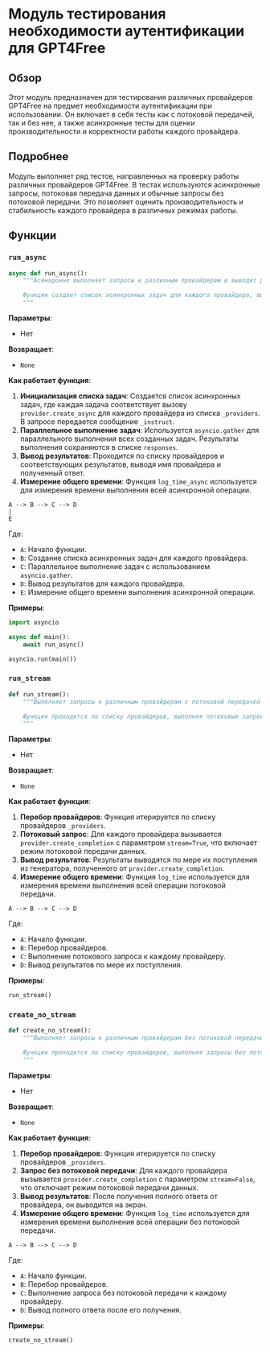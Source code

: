 # Модуль тестирования необходимости аутентификации для GPT4Free

## Обзор

Этот модуль предназначен для тестирования различных провайдеров GPT4Free на предмет необходимости аутентификации при использовании. Он включает в себя тесты как с потоковой передачей, так и без нее, а также асинхронные тесты для оценки производительности и корректности работы каждого провайдера.

## Подробнее

Модуль выполняет ряд тестов, направленных на проверку работы различных провайдеров GPT4Free. В тестах используются асинхронные запросы, потоковая передача данных и обычные запросы без потоковой передачи. Это позволяет оценить производительность и стабильность каждого провайдера в различных режимах работы.

## Функции

### `run_async`

```python
async def run_async():
    """Асинхронно выполняет запросы к различным провайдерам и выводит результаты.

    Функция создает список асинхронных задач для каждого провайдера, выполняет их параллельно и выводит результаты.
    """
```

**Параметры**:
- Нет

**Возвращает**:
- `None`

**Как работает функция**:

1. **Инициализация списка задач**: Создается список асинхронных задач, где каждая задача соответствует вызову `provider.create_async` для каждого провайдера из списка `_providers`. В запросе передается сообщение `_instruct`.
2. **Параллельное выполнение задач**: Используется `asyncio.gather` для параллельного выполнения всех созданных задач. Результаты выполнения сохраняются в списке `responses`.
3. **Вывод результатов**: Проходится по списку провайдеров и соответствующих результатов, выводя имя провайдера и полученный ответ.
4. **Измерение общего времени**: Функция `log_time_async` используется для измерения времени выполнения всей асинхронной операции.

```
A --> B --> C --> D
|
E
```

Где:
- `A`: Начало функции.
- `B`: Создание списка асинхронных задач для каждого провайдера.
- `C`: Параллельное выполнение задач с использованием `asyncio.gather`.
- `D`: Вывод результатов для каждого провайдера.
- `E`: Измерение общего времени выполнения асинхронной операции.

**Примеры**:

```python
import asyncio

async def main():
    await run_async()

asyncio.run(main())
```

### `run_stream`

```python
def run_stream():
    """Выполняет запросы к различным провайдерам с потоковой передачей и выводит результаты.

    Функция проходится по списку провайдеров, выполняя потоковые запросы и выводя результаты по мере их поступления.
    """
```

**Параметры**:
- Нет

**Возвращает**:
- `None`

**Как работает функция**:

1. **Перебор провайдеров**: Функция итерируется по списку провайдеров `_providers`.
2. **Потоковый запрос**: Для каждого провайдера вызывается `provider.create_completion` с параметром `stream=True`, что включает режим потоковой передачи данных.
3. **Вывод результатов**: Результаты выводятся по мере их поступления из генератора, полученного от `provider.create_completion`.
4. **Измерение общего времени**: Функция `log_time` используется для измерения времени выполнения всей операции потоковой передачи.

```
A --> B --> C --> D
```

Где:
- `A`: Начало функции.
- `B`: Перебор провайдеров.
- `C`: Выполнение потокового запроса к каждому провайдеру.
- `D`: Вывод результатов по мере их поступления.

**Примеры**:

```python
run_stream()
```

### `create_no_stream`

```python
def create_no_stream():
    """Выполняет запросы к различным провайдерам без потоковой передачи и выводит результаты.

    Функция проходится по списку провайдеров, выполняя запросы без потоковой передачи и выводя результаты после получения полного ответа.
    """
```

**Параметры**:
- Нет

**Возвращает**:
- `None`

**Как работает функция**:

1. **Перебор провайдеров**: Функция итерируется по списку провайдеров `_providers`.
2. **Запрос без потоковой передачи**: Для каждого провайдера вызывается `provider.create_completion` с параметром `stream=False`, что отключает режим потоковой передачи данных.
3. **Вывод результатов**: После получения полного ответа от провайдера, он выводится на экран.
4. **Измерение общего времени**: Функция `log_time` используется для измерения времени выполнения всей операции без потоковой передачи.

```
A --> B --> C --> D
```

Где:
- `A`: Начало функции.
- `B`: Перебор провайдеров.
- `C`: Выполнение запроса без потоковой передачи к каждому провайдеру.
- `D`: Вывод полного ответа после его получения.

**Примеры**:

```python
create_no_stream()